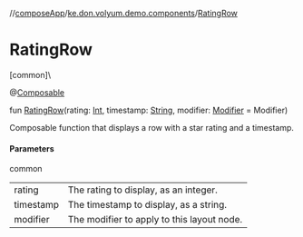 //[composeApp](../../index.md)/[ke.don.volyum.demo.components](index.md)/[RatingRow](-rating-row.md)

# RatingRow

[common]\

@[Composable](https://developer.android.com/reference/kotlin/androidx/compose/runtime/Composable.html)

fun [RatingRow](-rating-row.md)(rating: [Int](https://kotlinlang.org/api/core/kotlin-stdlib/kotlin/-int/index.html), timestamp: [String](https://kotlinlang.org/api/core/kotlin-stdlib/kotlin/-string/index.html), modifier: [Modifier](https://developer.android.com/reference/kotlin/androidx/compose/ui/Modifier.html) = Modifier)

Composable function that displays a row with a star rating and a timestamp.

#### Parameters

common

| | |
|---|---|
| rating | The rating to display, as an integer. |
| timestamp | The timestamp to display, as a string. |
| modifier | The modifier to apply to this layout node. |